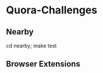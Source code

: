 Quora-Challenges
================

Nearby
------

cd nearby; make test

Browser Extensions
------------------